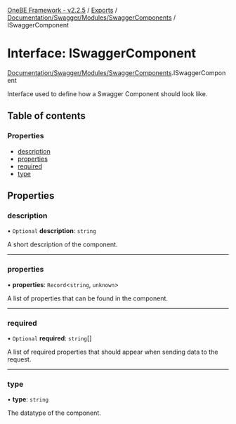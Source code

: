 [OneBE Framework - v2.2.5](../README.md) / [Exports](../modules.md) / [Documentation/Swagger/Modules/SwaggerComponents](../modules/Documentation_Swagger_Modules_SwaggerComponents.md) / ISwaggerComponent

# Interface: ISwaggerComponent

[Documentation/Swagger/Modules/SwaggerComponents](../modules/Documentation_Swagger_Modules_SwaggerComponents.md).ISwaggerComponent

Interface used to define how a Swagger Component should look like.

## Table of contents

### Properties

- [description](Documentation_Swagger_Modules_SwaggerComponents.ISwaggerComponent.md#description)
- [properties](Documentation_Swagger_Modules_SwaggerComponents.ISwaggerComponent.md#properties)
- [required](Documentation_Swagger_Modules_SwaggerComponents.ISwaggerComponent.md#required)
- [type](Documentation_Swagger_Modules_SwaggerComponents.ISwaggerComponent.md#type)

## Properties

### description

• `Optional` **description**: `string`

A short description of the component.

___

### properties

• **properties**: `Record`<`string`, `unknown`\>

A list of properties that can be found in the component.

___

### required

• `Optional` **required**: `string`[]

A list of required properties that should appear when sending data to the request.

___

### type

• **type**: `string`

The datatype of the component.
